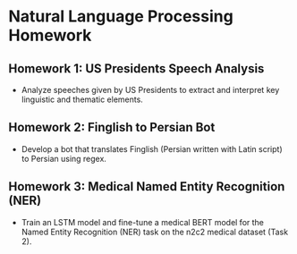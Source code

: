 # Natural Language Processing Homework

## Homework 1: US Presidents Speech Analysis
- Analyze speeches given by US Presidents to extract and interpret key linguistic and thematic elements.

## Homework 2: Finglish to Persian Bot
- Develop a bot that translates Finglish (Persian written with Latin script) to Persian using regex.

## Homework 3: Medical Named Entity Recognition (NER)
- Train an LSTM model and fine-tune a medical BERT model for the Named Entity Recognition (NER) task on the n2c2 medical dataset (Task 2).
